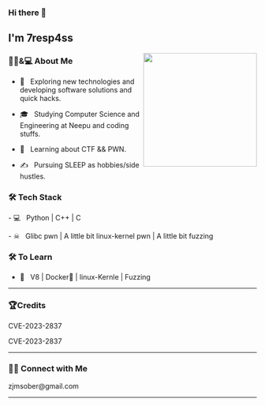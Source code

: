 ### Hi there 👋<h2> I'm 7resp4ss</h2>

<img align='right' src="https://media.giphy.com/media/M9gbBd9nbDrOTu1Mqx/giphy.gif" width="230">

<h3> 👨🏻&💻 About Me </h3>

- 🤔 &nbsp; Exploring new technologies and developing software solutions and quick hacks.

- 🎓 &nbsp; Studying Computer Science and Engineering at Neepu and coding stuffs.

- 🌱 &nbsp; Learning about CTF && PWN.

- ✍️ &nbsp; Pursuing SLEEP as hobbies/side hustles.



<h3>🛠 Tech Stack</h3>
- 💻 &nbsp; Python | C++ | C <p>
- ☠ &nbsp; Glibc pwn | A little bit linux-kernel pwn | A little bit fuzzing <p>

<!--

- 🔧 &nbsp; Git | Markdown <p>

-->



<h3>🛠 To Learn</h3>

- 🔧 &nbsp; V8 | Docker🐳 | linux-Kernle | Fuzzing <p>

<hr>
<h3>🏆Credits</h3>
CVE-2023-2837 <p>
CVE-2023-2837 <p>
<hr>



<h3> 🤝🏻 Connect with Me </h3>
zjmsober@gmail.com
</p>

<hr>

<!--
**7resp4ss/7resp4ss** is a ✨ _special_ ✨ repository because its `README.md` (this file) appears on your GitHub profile.

Here are some ideas to get you started:

- 🔭 I’m currently working on ...
- 🌱 I’m currently learning ...
- 👯 I’m looking to collaborate on ...
- 🤔 I’m looking for help with ...
- 💬 Ask me about ...
- 📫 How to reach me: ...
- 😄 Pronouns: ...
- ⚡ Fun fact: ...
-->

